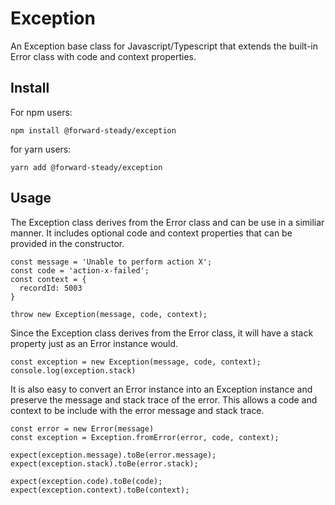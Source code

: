 # Exception

An Exception base class for Javascript/Typescript that extends the built-in Error class with code and context properties.

## Install

For npm users:

```
npm install @forward-steady/exception
```

for yarn users:

```
yarn add @forward-steady/exception
```

## Usage

The Exception class derives from the Error class and can be use in a similiar manner. It includes optional code and context properties that can be provided in the constructor.

```
const message = 'Unable to perform action X';
const code = 'action-x-failed';
const context = {
  recordId: 5003
}

throw new Exception(message, code, context);
```

Since the Exception class derives from the Error class, it will have a stack property just as an Error instance would.

```
const exception = new Exception(message, code, context);
console.log(exception.stack)
```

It is also easy to convert an Error instance into an Exception instance and preserve the message and stack trace of the error. This allows a code and context to be include with the error message and stack trace.

```
const error = new Error(message)
const exception = Exception.fromError(error, code, context);

expect(exception.message).toBe(error.message);
expect(exception.stack).toBe(error.stack);

expect(exception.code).toBe(code);
expect(exception.context).toBe(context);
```
